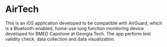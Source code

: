 # AirTech
This is an iOS application developed to be compatible with AirGuard, which is a Bluetooth-enabled, home-use lung function monitoring device developed for BMED Capstone at Georgia Tech. The app perform test validity check, data collection and data visualization. 
